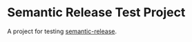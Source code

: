 # Semantic Release Test Project

A project for testing [semantic-release](https://github.com/semantic-release/semantic-release/).